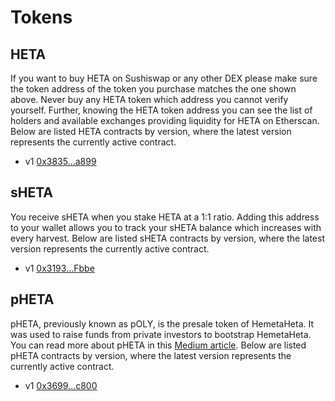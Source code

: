# Tokens

## HETA

If you want to buy HETA on Sushiswap or any other DEX please make sure the token address of the token you purchase matches the one shown above. Never buy any HETA token which address you cannot verify yourself. Further, knowing the HETA token address you can see the list of holders and available exchanges providing liquidity for HETA on Etherscan. Below are listed HETA contracts by version, where the latest version represents the currently active contract.

* v1 [0x3835...a899](https://etherscan.io/address/0x383518188c0c6d7730d91b2c03a03c837814a899)

## sHETA

You receive sHETA when you stake HETA at a 1:1 ratio. Adding this address to your wallet allows you to track your sHETA balance which increases with every harvest. Below are listed sHETA contracts by version, where the latest version represents the currently active contract.

* v1 [0x3193...Fbbe](https://etherscan.io/address/0x31932E6e45012476ba3A3A4953cbA62AeE77Fbbe)

## pHETA

pHETA, previously known as pOLY, is the presale token of HemetaHeta. It was used to raise funds from private investors to bootstrap HemetaHeta. You can read more about pHETA in this [Medium article](https://olympusdao.medium.com/what-is-poh-16b2c38a6cd6). Below are listed pHETA contracts by version, where the latest version represents the currently active contract.

* v1 [0x3699...c800](https://etherscan.io/token/0x36994486c6e97c170065899d8659a28d7371c800)

